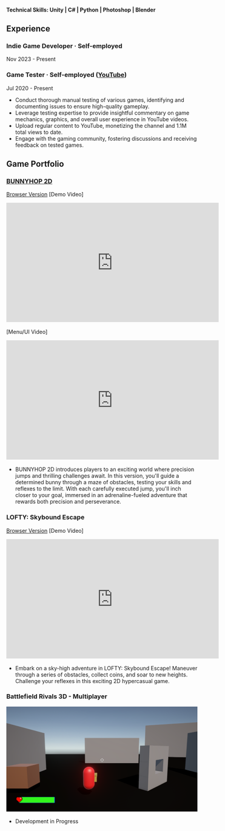 #### Technical Skills: Unity | C# | Python | Photoshop | Blender

## Experience


### Indie Game Developer · Self-employed
Nov 2023 - Present

### Game Tester · Self-employed ([YouTube](https://www.youtube.com/@KostazGaming))
Jul 2020 - Present
- Conduct thorough manual testing of various games, identifying and documenting issues to ensure high-quality gameplay.
- Leverage testing expertise to provide insightful commentary on game mechanics, graphics, and overall user experience in YouTube videos.
- Upload regular content to YouTube, monetizing the channel and 1.1M total views to date.
- Engage with the gaming community, fostering discussions and receiving feedback on tested games.

## Game Portfolio

### [BUNNYHOP 2D](https://play.google.com/store/apps/details?id=com.KostazStudio.BUNNYHOPv2) 
[Browser Version](https://kostazgamedev.itch.io/bunnyhop-2d)
[Demo Video]
<iframe width="560" height="315" src="https://www.youtube.com/embed/QJ-eTUWRbHY?si=m73N4n7Pmq8xsHsD" title="YouTube video player" frameborder="0" allow="accelerometer; autoplay; clipboard-write; encrypted-media; gyroscope; picture-in-picture; web-share" referrerpolicy="strict-origin-when-cross-origin" allowfullscreen></iframe>

[Menu/UI Video]
<iframe width="560" height="315" src="https://www.youtube.com/embed/kekCE9aYtYk?si=pFTgvvJQ_k43dv8n" title="YouTube video player" frameborder="0" allow="accelerometer; autoplay; clipboard-write; encrypted-media; gyroscope; picture-in-picture; web-share" referrerpolicy="strict-origin-when-cross-origin" allowfullscreen></iframe>

- BUNNYHOP 2D introduces players to an exciting world where precision jumps and thrilling challenges await. In this version, you'll guide a determined bunny through a maze of obstacles, testing your skills and reflexes to the limit. With each carefully executed jump, you'll inch closer to your goal, immersed in an adrenaline-fueled adventure that rewards both precision and perseverance.

### LOFTY: Skybound Escape
[Browser Version](https://kostazgamedev.itch.io/lofty-skybound-escape)
[Demo Video]
<iframe width="560" height="315" src="https://www.youtube.com/embed/moQOE8iFMBM?si=9mujmbrOmb2cNeZr" title="YouTube video player" frameborder="0" allow="accelerometer; autoplay; clipboard-write; encrypted-media; gyroscope; picture-in-picture; web-share" referrerpolicy="strict-origin-when-cross-origin" allowfullscreen></iframe>

- Embark on a sky-high adventure in LOFTY: Skybound Escape! Maneuver through a series of obstacles, collect coins, and soar to new heights. Challenge your reflexes in this exciting 2D hypercasual game.

### Battlefield Rivals 3D - Multiplayer
![image](/assets/img/battlefieldrivals_progress.png)
- Development in Progress
